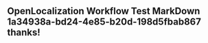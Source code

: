 <properties
ms.topic="hero-topic1"
ms.test1="hero-topic"
ms.test2="test"/>

## OpenLocalization Workflow Test MarkDown 1a34938a-bd24-4e85-b20d-198d5fbab867 thanks!
